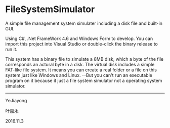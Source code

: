 # FileSystemSimulator
A simple file management system simulater including a disk file and built-in GUI. 

Using C#, .Net FrameWork 4.6 and Windows Form to develop. You can import this project into Visual Studio or double-click the binary release to run it.

This system has a binary file to simulate a 8MB disk, which a byte of the file corresponds an actural byte in a disk. The virtual disk includes a simple FAT-like file system. It means you can create a real folder or a file on this system just like Windows and Linux. --But you can't run an executable program on it because it just a file system simulator not a operating system simulator.

***

YeJiayong

叶嘉永

2016.11.3
